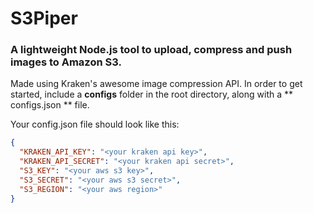 # S3Piper

### A lightweight Node.js tool to upload, compress and push images to Amazon S3.

Made using Kraken's awesome image compression API. In order to get started, include a **configs** folder in the root directory,
along with a ** configs.json ** file.

Your config.json file should look like this: 

```json
{
  "KRAKEN_API_KEY": "<your kraken api key>",
  "KRAKEN_API_SECRET": "<your kraken api secret>",
  "S3_KEY": "<your aws s3 key>",
  "S3_SECRET": "<your aws s3 secret>",
  "S3_REGION": "<your aws region>"
}

```
